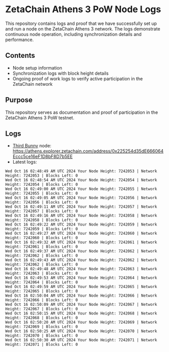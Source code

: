 # ZetaChain Athens 3 PoW Node Logs
This repository contains logs and proof that we have successfully set up and run a node on the ZetaChain Athens 3 network. The logs demonstrate continuous node operation, including synchronization details and performance.

## Contents
- Node setup information
- Synchronization logs with block height details
- Ongoing proof of work logs to verify active participation in the ZetaChain network

## Purpose
This repository serves as documentation and proof of participation in the ZetaChain Athens 3 PoW testnet.

## Logs

- [Third Bunny](https://thirdbunny.xyz/) node: https://athens.explorer.zetachain.com/address/0x225254d35dE666064Eccc5ce16eF1D8bF8D7b5EE
- Latest logs:
```
Wed Oct 16 02:48:49 AM UTC 2024 Your Node Height: 7242053 | Network Height: 7242053 | Blocks Left: 0
Wed Oct 16 02:48:54 AM UTC 2024 Your Node Height: 7242054 | Network Height: 7242054 | Blocks Left: 0
Wed Oct 16 02:49:00 AM UTC 2024 Your Node Height: 7242055 | Network Height: 7242055 | Blocks Left: 0
Wed Oct 16 02:49:05 AM UTC 2024 Your Node Height: 7242056 | Network Height: 7242056 | Blocks Left: 0
Wed Oct 16 02:49:11 AM UTC 2024 Your Node Height: 7242057 | Network Height: 7242057 | Blocks Left: 0
Wed Oct 16 02:49:16 AM UTC 2024 Your Node Height: 7242058 | Network Height: 7242058 | Blocks Left: 0
Wed Oct 16 02:49:22 AM UTC 2024 Your Node Height: 7242059 | Network Height: 7242059 | Blocks Left: 0
Wed Oct 16 02:49:27 AM UTC 2024 Your Node Height: 7242060 | Network Height: 7242060 | Blocks Left: 0
Wed Oct 16 02:49:32 AM UTC 2024 Your Node Height: 7242061 | Network Height: 7242061 | Blocks Left: 0
Wed Oct 16 02:49:37 AM UTC 2024 Your Node Height: 7242062 | Network Height: 7242062 | Blocks Left: 0
Wed Oct 16 02:49:43 AM UTC 2024 Your Node Height: 7242062 | Network Height: 7242062 | Blocks Left: 0
Wed Oct 16 02:49:48 AM UTC 2024 Your Node Height: 7242063 | Network Height: 7242063 | Blocks Left: 0
Wed Oct 16 02:49:53 AM UTC 2024 Your Node Height: 7242064 | Network Height: 7242064 | Blocks Left: 0
Wed Oct 16 02:49:59 AM UTC 2024 Your Node Height: 7242065 | Network Height: 7242065 | Blocks Left: 0
Wed Oct 16 02:50:04 AM UTC 2024 Your Node Height: 7242066 | Network Height: 7242066 | Blocks Left: 0
Wed Oct 16 02:50:09 AM UTC 2024 Your Node Height: 7242067 | Network Height: 7242067 | Blocks Left: 0
Wed Oct 16 02:50:15 AM UTC 2024 Your Node Height: 7242068 | Network Height: 7242068 | Blocks Left: 0
Wed Oct 16 02:50:20 AM UTC 2024 Your Node Height: 7242069 | Network Height: 7242069 | Blocks Left: 0
Wed Oct 16 02:50:25 AM UTC 2024 Your Node Height: 7242070 | Network Height: 7242070 | Blocks Left: 0
Wed Oct 16 02:50:30 AM UTC 2024 Your Node Height: 7242071 | Network Height: 7242071 | Blocks Left: 0
```

